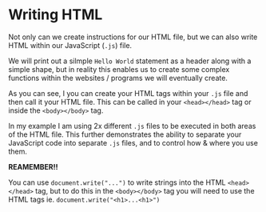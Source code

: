 # Writing HTML #

Not only can we create instructions for our HTML file, but we can also write HTML within our JavaScript (`.js`) file.

We will print out a silmple `Hello World` statement as a header along with a simple shape, but in reality this enables us to create some complex functions within the websites / programs we will eventually create.

As you can see, I you can create your HTML tags within your `.js` file and then call it your HTML file.  This can be called in your `<head></head>` tag or inside the `<body></body>` tag.

In my example I am using 2x different `.js` files to be executed in both areas of the HTML file.  This further demonstrates the ability to separate your JavaScript code into separate `.js` files, and to control how & where you use them.



**REAMEMBER!!**

You can use `document.write("...")` to write strings into the HTML `<head></head>` tag, but to do this in the `<body></body>` tag you will need to use the HTML tags ie. `document.write("<h1>...<h1>")`
